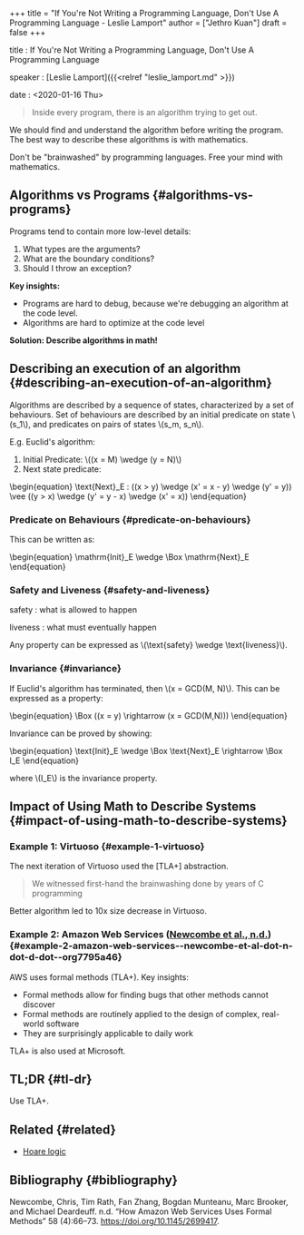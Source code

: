 +++
title = "If You're Not Writing a Programming Language, Don't Use A Programming Language - Leslie Lamport"
author = ["Jethro Kuan"]
draft = false
+++

title
: If You're Not Writing a Programming Language, Don't Use A Programming Language

speaker
: [Leslie Lamport]({{<relref "leslie_lamport.md" >}})

date
: <span class="timestamp-wrapper"><span class="timestamp">&lt;2020-01-16 Thu&gt;</span></span>

> Inside every program, there is an algorithm trying to get out.

We should find and understand the algorithm before writing the
program. The best way to describe these algorithms is with mathematics.

Don't be "brainwashed" by programming languages. Free your mind with mathematics.

## Algorithms vs Programs {#algorithms-vs-programs}

Programs tend to contain more low-level details:

1.  What types are the arguments?
2.  What are the boundary conditions?
3.  Should I throw an exception?

**Key insights:**

- Programs are hard to debug, because we're debugging an algorithm at
  the code level.
- Algorithms are hard to optimize at the code level

**Solution: Describe algorithms in math!**

## Describing an execution of an algorithm {#describing-an-execution-of-an-algorithm}

Algorithms are described by a sequence of states, characterized by a
set of behaviours. Set of behaviours are described by an initial
predicate on state \\(s_1\\), and predicates on pairs of states \\(s_m,
s_n\\).

E.g. Euclid's algorithm:

1.  Initial Predicate: \\((x = M) \wedge (y = N)\\)
2.  Next state predicate:

\begin{equation}
\text{Next}\_E : ((x > y) \wedge (x' = x - y) \wedge (y' = y)) \vee
((y > x) \wedge (y' = y - x) \wedge (x' = x))
\end{equation}

### Predicate on Behaviours {#predicate-on-behaviours}

This can be written as:

\begin{equation}
\mathrm{Init}\_E \wedge \Box \mathrm{Next}\_E
\end{equation}

### Safety and Liveness {#safety-and-liveness}

safety
: what is allowed to happen

liveness
: what must eventually happen

Any property can be expressed as \\(\text{safety} \wedge
\text{liveness}\\).

### Invariance {#invariance}

If Euclid's algorithm has terminated, then \\(x = GCD(M, N)\\). This can
be expressed as a property:

\begin{equation}
\Box ((x = y) \rightarrow (x = GCD(M,N)))
\end{equation}

Invariance can be proved by showing:

\begin{equation}
\text{Init}\_E \wedge \Box \text{Next}\_E \rightarrow \Box I_E
\end{equation}

where \\(I_E\\) is the invariance property.

## Impact of Using Math to Describe Systems {#impact-of-using-math-to-describe-systems}

### Example 1: Virtuoso {#example-1-virtuoso}

The next iteration of Virtuoso used the [TLA+] abstraction.

> We witnessed first-hand the brainwashing done by years of C programming

Better algorithm led to 10x size decrease in Virtuoso.

### Example 2: Amazon Web Services ([Newcombe et al., n.d.](#org7795a46)) {#example-2-amazon-web-services--newcombe-et-al-dot-n-dot-d-dot--org7795a46}

AWS uses formal methods (TLA+). Key insights:

- Formal methods allow for finding bugs that other methods cannot discover
- Formal methods are routinely applied to the design of complex,
  real-world software
- They are surprisingly applicable to daily work

TLA+ is also used at Microsoft.

## TL;DR {#tl-dr}

Use TLA+.

## Related {#related}

- [Hoare logic](https://en.wikipedia.org/wiki/Hoare%5Flogic)

## Bibliography {#bibliography}

<a id="org7795a46"></a>Newcombe, Chris, Tim Rath, Fan Zhang, Bogdan Munteanu, Marc Brooker, and Michael Deardeuff. n.d. “How Amazon Web Services Uses Formal Methods” 58 (4):66–73. <https://doi.org/10.1145/2699417>.
